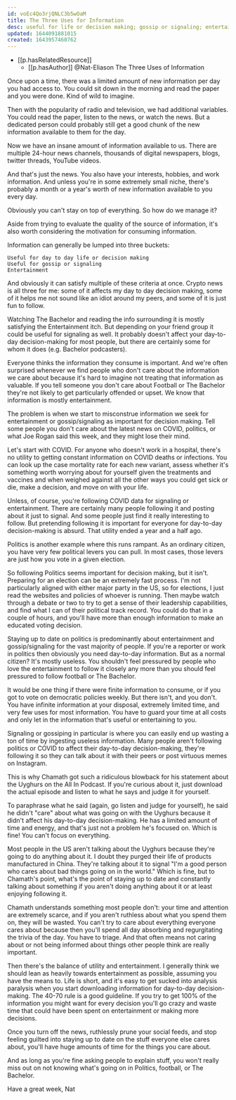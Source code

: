 ```yaml
---
id: voEc4Qo3rjQNLC3b5wOaM
title: The Three Uses for Information
desc: useful for life or decision making; gossip or signaling; entertainment
updated: 1644091881015
created: 1643957460762
---
```



- [[p.hasRelatedResource]] 
  - [[p.hasAuthor]] @Nat-Eliason
The Three Uses of Information

Once upon a time, there was a limited amount of new information per day you had access to. You could sit down in the morning and read the paper and you were done. Kind of wild to imagine.

Then with the popularity of radio and television, we had additional variables. You could read the paper, listen to the news, or watch the news. But a dedicated person could probably still get a good chunk of the new information available to them for the day.

Now we have an insane amount of information available to us. There are multiple 24-hour news channels, thousands of digital newspapers, blogs, twitter threads, YouTube videos.

And that's just the news. You also have your interests, hobbies, and work information. And unless you're in some extremely small niche, there's probably a month or a year's worth of new information available to you every day.

Obviously you can't stay on top of everything. So how do we manage it?

Aside from trying to evaluate the quality of the source of information, it's also worth considering the motivation for consuming information.

Information can generally be lumped into three buckets:

    Useful for day to day life or decision making
    Useful for gossip or signaling
    Entertainment

And obviously it can satisfy multiple of these criteria at once. Crypto news is all three for me: some of it affects my day to day decision making, some of it helps me not sound like an idiot around my peers, and some of it is just fun to follow.

Watching The Bachelor and reading the info surrounding it is mostly satisfying the Entertainment itch. But depending on your friend group it could be useful for signaling as well. It probably doesn't affect your day-to-day decision-making for most people, but there are certainly some for whom it does (e.g. Bachelor podcasters).

Everyone thinks the information they consume is important. And we're often surprised whenever we find people who don't care about the information we care about because it's hard to imagine not treating that information as valuable. If you tell someone you don't care about Football or The Bachelor they're not likely to get particularly offended or upset. We know that information is mostly entertainment.

The problem is when we start to misconstrue information we seek for entertainment or gossip/signaling as important for decision making. Tell some people you don't care about the latest news on COVID, politics, or what Joe Rogan said this week, and they might lose their mind.

Let's start with COVID. For anyone who doesn't work in a hospital, there's no utility to getting constant information on COVID deaths or infections. You can look up the case mortality rate for each new variant, assess whether it's something worth worrying about for yourself given the treatments and vaccines and when weighed against all the other ways you could get sick or die, make a decision, and move on with your life.

Unless, of course, you're following COVID data for signaling or entertainment. There are certainly many people following it and posting about it just to signal. And some people just find it really interesting to follow. But pretending following it is important for everyone for day-to-day decision-making is absurd. That utility ended a year and a half ago.

Politics is another example where this runs rampant. As an ordinary citizen, you have very few political levers you can pull. In most cases, those levers are just how you vote in a given election.

So following Politics seems important for decision making, but it isn't. Preparing for an election can be an extremely fast process. I'm not particularly aligned with either major party in the US, so for elections, I just read the websites and policies of whoever is running. Then maybe watch through a debate or two to try to get a sense of their leadership capabilities, and find what I can of their political track record. You could do that in a couple of hours, and you'll have more than enough information to make an educated voting decision.

Staying up to date on politics is predominantly about entertainment and gossip/signaling for the vast majority of people. If you're a reporter or work in politics then obviously you need day-to-day information. But as a normal citizen? It's mostly useless. You shouldn't feel pressured by people who love the entertainment to follow it closely any more than you should feel pressured to follow football or The Bachelor.

It would be one thing if there were finite information to consume, or if you got to vote on democratic policies weekly. But there isn't, and you don't. You have infinite information at your disposal, extremely limited time, and very few uses for most information. You have to guard your time at all costs and only let in the information that's useful or entertaining to you.

Signaling or gossiping in particular is where you can easily end up wasting a ton of time by ingesting useless information. Many people aren't following politics or COVID to affect their day-to-day decision-making, they're following it so they can talk about it with their peers or post virtuous memes on Instagram.

This is why Chamath got such a ridiculous blowback for his statement about the Uyghurs on the All In Podcast. If you're curious about it, just download the actual episode and listen to what he says and judge it for yourself.

To paraphrase what he said (again, go listen and judge for yourself), he said he didn't "care" about what was going on with the Uyghurs because it didn't affect his day-to-day decision-making. He has a limited amount of time and energy, and that's just not a problem he's focused on. Which is fine! You can't focus on everything.

Most people in the US aren't talking about the Uyghurs because they're going to do anything about it. I doubt they purged their life of products manufactured in China. They're talking about it to signal "I'm a good person who cares about bad things going on in the world." Which is fine, but to Chamath's point, what's the point of staying up to date and constantly talking about something if you aren't doing anything about it or at least enjoying following it.

Chamath understands something most people don't: your time and attention are extremely scarce, and if you aren't ruthless about what you spend them on, they will be wasted. You can't try to care about everything everyone cares about because then you'll spend all day absorbing and regurgitating the trivia of the day. You have to triage. And that often means not caring about or not being informed about things other people think are really important.

Then there's the balance of utility and entertainment. I generally think we should lean as heavily towards entertainment as possible, assuming you have the means to. Life is short, and it's easy to get sucked into analysis paralysis when you start downloading information for day-to-day decision-making. The 40-70 rule is a good guideline. If you try to get 100% of the information you might want for every decision you'll go crazy and waste time that could have been spent on entertainment or making more decisions.

Once you turn off the news, ruthlessly prune your social feeds, and stop feeling guilted into staying up to date on the stuff everyone else cares about, you'll have huge amounts of time for the things you care about.

And as long as you're fine asking people to explain stuff, you won't really miss out on not knowing what's going on in Politics, football, or The Bachelor.

Have a great week,
Nat

